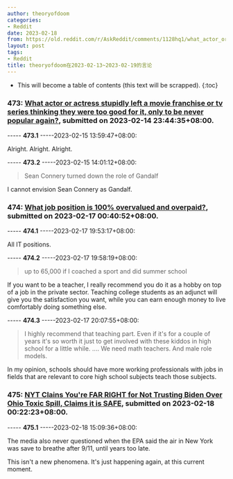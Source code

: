 ```yaml
---
author: theoryofdoom
categories:
- Reddit
date: 2023-02-18
from: https://old.reddit.com/r/AskReddit/comments/1128hq1/what_actor_or_actress_stupidly_left_a_movie/
layout: post
tags:
- Reddit
title: theoryofdoom在2023-02-13~2023-02-19的言论
---
```


* This will become a table of contents (this text will be scrapped).
{:toc}

### 473: [What actor or actress stupidly left a movie franchise or tv series thinking they were too good for it, only to be never popular again?](https://old.reddit.com/r/AskReddit/comments/1128hq1/what_actor_or_actress_stupidly_left_a_movie/), submitted on 2023-02-14 23:44:35+08:00.

----- __473.1__ -----2023-02-15 13:59:47+08:00:

Alright.  Alright.  Alright.

----- __473.2__ -----2023-02-15 14:01:12+08:00:

> Sean Connery turned down the role of Gandalf

I cannot envision Sean Connery as Gandalf.

### 474: [What job position is 100% overvalued and overpaid?](https://old.reddit.com/r/AskReddit/comments/113uw7u/what_job_position_is_100_overvalued_and_overpaid/), submitted on 2023-02-17 00:40:52+08:00.

----- __474.1__ -----2023-02-17 19:53:17+08:00:

All IT positions.

----- __474.2__ -----2023-02-17 19:58:19+08:00:

> up to 65,000 if I coached a sport and did summer school

If you want to be a teacher, I really recommend you do it as a hobby on top of a job in the private sector.  Teaching college students as an adjunct will give you the satisfaction you want, while you can earn enough money to live comfortably doing something else.

----- __474.3__ -----2023-02-17 20:07:55+08:00:

> I highly recommend that teaching part. Even if it's for a couple of years it's so worth it just to get involved with these kiddos in high school for a little while. .... We need math teachers. And male role models.

In my opinion, schools should have more working professionals with jobs in fields that are relevant to core high school subjects teach those subjects.

### 475: [NYT Clains You're FAR RIGHT for Not Trusting Biden Over Ohio Toxic Spill, Claims it is SAFE](https://old.reddit.com/r/media_criticism/comments/114qp30/nyt_clains_youre_far_right_for_not_trusting_biden/), submitted on 2023-02-18 00:22:23+08:00.

----- __475.1__ -----2023-02-18 15:09:36+08:00:

The media also never questioned when the EPA said the air in New York was save to breathe after 9/11, until years too late.  

This isn't a new phenomena.  It's just happening again, at this current moment.


